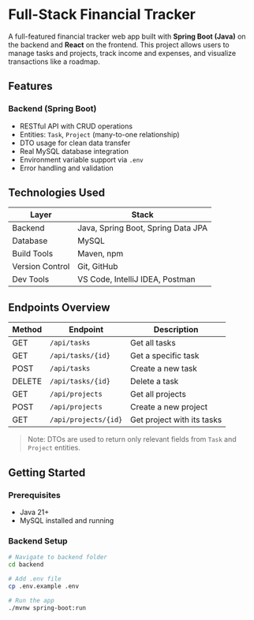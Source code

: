 # Full-Stack Financial Tracker

A full-featured financial tracker web app built with **Spring Boot (Java)** on the backend and **React** on the frontend. This project allows users to manage tasks and projects, track income and expenses, and visualize transactions like a roadmap.

## Features

### Backend (Spring Boot)
- RESTful API with CRUD operations
- Entities: `Task`, `Project` (many-to-one relationship)
- DTO usage for clean data transfer
- Real MySQL database integration
- Environment variable support via `.env`
- Error handling and validation

## Technologies Used

| Layer        | Stack                        |
|-------------|------------------------------|
| Backend      | Java, Spring Boot, Spring Data JPA |
| Database     | MySQL                        |
| Build Tools  | Maven, npm                   |
| Version Control | Git, GitHub               |
| Dev Tools    | VS Code, IntelliJ IDEA, Postman |

## Endpoints Overview

| Method | Endpoint             | Description                     |
|--------|----------------------|---------------------------------|
| GET    | `/api/tasks`         | Get all tasks                   |
| GET    | `/api/tasks/{id}`    | Get a specific task             |
| POST   | `/api/tasks`         | Create a new task               |
| DELETE | `/api/tasks/{id}`    | Delete a task                   |
| GET    | `/api/projects`      | Get all projects                |
| POST   | `/api/projects`      | Create a new project            |
| GET    | `/api/projects/{id}` | Get project with its tasks      |

> Note: DTOs are used to return only relevant fields from `Task` and `Project` entities.

## Getting Started

### Prerequisites

- Java 21+
- MySQL installed and running

### Backend Setup

```bash
# Navigate to backend folder
cd backend

# Add .env file
cp .env.example .env

# Run the app
./mvnw spring-boot:run
